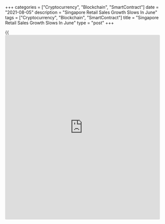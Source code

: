 +++
categories = ["Cryptocurrency", "Blockchain", "SmartContract"]
date = "2021-08-05"
description = "Singapore Retail Sales Growth Slows In June"
tags = ["Cryptocurrency", "Blockchain", "SmartContract"]
title = "Singapore Retail Sales Growth Slows In June"
type = "post"
+++

{{<iframe id="large-banner" src="https://www.bounty.group/#slide=27.0" width="100%" height="600" scrolling="no" style="border: 0px solid rgb(216, 221, 230); border-radius: 3px;">}}

Singapore retail sales increased at a softer pace in June, data from the
Department of Statistics showed on Thursday.

Retail sales grew 26.8 percent year-on-year in June, after a 79.7
percent rise in May.

Motor vehicle sales rose 80.6 percent annually in June, after a 421.2
percent growth in the previous month.

Excluding motor vehicles, retail sales gained 19.0 percent in June,
after a 61.7 percent rise in the preceding month.

Sales of watches and jewelry grew 78.4 percent yearly in June and those
of department stores surged 60.0 percent.

Sales of recreation goods gained 53.9 percent. Sales of petrol service
stations, and furniture and household equipment grew by 43.8 percent and
18.9 percent, respectively.

On a monthly basis, retail sales grew 1.8 percent in June, after a 6.5
percent fall in the prior month.

For comments and feedback [contact](https://www.playgroundfx.com/contact/): editorial@rtt[news](https://www.letsplayfx.com/blog/forex-news-website/).com

[Economic News][1]

 **What parts of the world are seeing the best (and worst) economic
performances lately? Click[here][2] to check out our [Econ Scorecard][2]
and find out! See up-to-the-moment [ranking](https://www.playgroundfx.com/blog/crypto-exchange-ranking/)s for the best and worst
performers in [GDP][3], [unemployment rate][4], [inflation][5] and much
more.**

   1. www.rtt[news](https://www.letsplayfx.com/blog/forex-news-website/).com/Content/EconomicNews.aspx
   2. www.rtt[news](https://www.letsplayfx.com/blog/forex-news-website/).com/economic-scorecard/world-rank/retail-sales/highest-performance.aspx
   3. www.rtt[news](https://www.letsplayfx.com/blog/forex-news-website/).com/economic-scorecard/world-rank/GDP/highest-performance.aspx
   4. www.rtt[news](https://www.letsplayfx.com/blog/forex-news-website/).com/economic-scorecard/world-rank/unemployment-rate/lowest-performance.aspx
   5. www.rtt[news](https://www.letsplayfx.com/blog/forex-news-website/).com/economic-scorecard/world-rank/CPI/highest-performance.aspx
